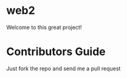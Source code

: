 # web2
Welcome to this great project!

Contributors Guide
==================
Just fork the repo and send me a pull request
